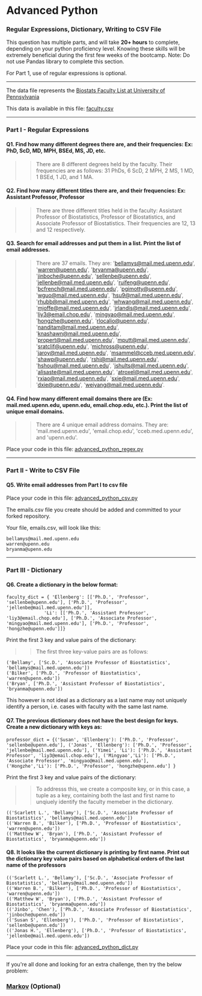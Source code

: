# Advanced Python    

### Regular Expressions, Dictionary, Writing to CSV File  

This question has multiple parts, and will take **20+ hours** to complete, depending on your python proficiency level.  Knowing these skills will be extremely beneficial during the first few weeks of the bootcamp.  Note:  Do not use Pandas library to complete this section.  

For Part 1, use of regular expressions is optional.  

---

The data file represents the [Biostats Faculty List at University of Pennsylvania](http://www.med.upenn.edu/cceb/biostat/faculty.shtml)

This data is available in this file:  [faculty.csv](python/faculty.csv)

--- 

### Part I - Regular Expressions  


#### Q1. Find how many different degrees there are, and their frequencies: Ex:  PhD, ScD, MD, MPH, BSEd, MS, JD, etc.

>> There are 8 different degrees held by the faculty. Their frequencies are as follows: 31 PhDs, 6 ScD, 2 MPH, 2 MS, 1 MD, 1 BSEd, 1 JD, and 1 MA.


#### Q2. Find how many different titles there are, and their frequencies:  Ex:  Assistant Professor, Professor

>> There are three different titles held in the faculty: Assistant Professor of Biostatistics, Professor of Biostatistics, and Associate Professor of Biostatistics.  Their frequencies are 12, 13 and 12 respectively.


#### Q3. Search for email addresses and put them in a list.  Print the list of email addresses.

>> There are 37 emails. They are:  'bellamys@mail.med.upenn.edu', 'warren@upenn.edu', 'bryanma@upenn.edu', 'jinboche@upenn.edu', 'sellenbe@upenn.edu', 'jellenbe@mail.med.upenn.edu', 'ruifeng@upenn.edu', 'bcfrench@mail.med.upenn.edu', 'pgimotty@upenn.edu', 'wguo@mail.med.upenn.edu', 'hsu9@mail.med.upenn.edu', 'rhubb@mail.med.upenn.edu', 'whwang@mail.med.upenn.edu', 'mjoffe@mail.med.upenn.edu', 'jrlandis@mail.med.upenn.edu', 'liy3@email.chop.edu', 'mingyao@mail.med.upenn.edu', 'hongzhe@upenn.edu', 'rlocalio@upenn.edu', 'nanditam@mail.med.upenn.edu', 'knashawn@mail.med.upenn.edu', 'propert@mail.med.upenn.edu', 'mputt@mail.med.upenn.edu', 'sratclif@upenn.edu', 'michross@upenn.edu', 'jaroy@mail.med.upenn.edu', 'msammel@cceb.med.upenn.edu', 'shawp@upenn.edu', 'rshi@mail.med.upenn.edu', 'hshou@mail.med.upenn.edu', 'jshults@mail.med.upenn.edu', 'alisaste@mail.med.upenn.edu', 'atroxel@mail.med.upenn.edu', 'rxiao@mail.med.upenn.edu', 'sxie@mail.med.upenn.edu', 'dxie@upenn.edu', 'weiyang@mail.med.upenn.edu'.


#### Q4. Find how many different email domains there are (Ex:  mail.med.upenn.edu, upenn.edu, email.chop.edu, etc.).  Print the list of unique email domains.

>> There are 4 unique email address domains. They are: 'mail.med.upenn.edu', 'email.chop.edu', 'cceb.med.upenn.edu', and 'upenn.edu'.

Place your code in this file: [advanced_python_regex.py](python/advanced_python_regex.py)

---

### Part II - Write to CSV File

#### Q5.  Write email addresses from Part I to csv file

Place your code in this file: [advanced_python_csv.py](python/advanced_python_csv.py)

The emails.csv file you create should be added and committed to your forked repository.

Your file, emails.csv, will look like this:
```
bellamys@mail.med.upenn.edu
warren@upenn.edu
bryanma@upenn.edu
```

---

### Part III - Dictionary

#### Q6.  Create a dictionary in the below format:
```
faculty_dict = { 'Ellenberg': [['Ph.D.', 'Professor', 'sellenbe@upenn.edu'], ['Ph.D.', 'Professor', 'jellenbe@mail.med.upenn.edu']],
              'Li': [['Ph.D.', 'Assistant Professor', 'liy3@email.chop.edu'], ['Ph.D.', 'Associate Professor', 'mingyao@mail.med.upenn.edu'], ['Ph.D.', 'Professor', 'hongzhe@upenn.edu']]}
```
Print the first 3 key and value pairs of the dictionary:

>> The first three key-value pairs are as follows: 
```
('Bellamy', ['Sc.D.', 'Associate Professor of Biostatistics', 'bellamys@mail.med.upenn.edu'])
('Bilker', ['Ph.D.', 'Professor of Biostatistics', 'warren@upenn.edu'])
('Bryan', ['Ph.D.', 'Assistant Professor of Biostatistics', 'bryanma@upenn.edu'])
```
This however is not ideal as a dictionary as a last name may not uniquely identify a person, i.e. cases with faculty with the same last name.

#### Q7.  The previous dictionary does not have the best design for keys.  Create a new dictionary with keys as:

```
professor_dict = {('Susan', 'Ellenberg'): ['Ph.D.', 'Professor', 'sellenbe@upenn.edu'], ('Jonas', 'Ellenberg'): ['Ph.D.', 'Professor', 'jellenbe@mail.med.upenn.edu'], ('Yimei', 'Li'): ['Ph.D.', 'Assistant Professor', 'liy3@email.chop.edu'], ('Mingyao','Li'): ['Ph.D.', 'Associate Professor', 'mingyao@mail.med.upenn.edu'], ('Hongzhe','Li'): ['Ph.D.', 'Professor', 'hongzhe@upenn.edu'] }
```

Print the first 3 key and value pairs of the dictionary:

>> To addresss this, we create a composite key, or in this case, a tuple as a key, containing both the last and first name to unqiuely identify the faculty memeber in the dictionary.  
```
(('Scarlett L.', 'Bellamy'), ['Sc.D.', 'Associate Professor of Biostatistics', 'bellamys@mail.med.upenn.edu'])
(('Warren B.', 'Bilker'), ['Ph.D.', 'Professor of Biostatistics', 'warren@upenn.edu'])
(('Matthew W', 'Bryan'), ['Ph.D.', 'Assistant Professor of Biostatistics', 'bryanma@upenn.edu'])
```

#### Q8.  It looks like the current dictionary is printing by first name.  Print out the dictionary key value pairs based on alphabetical orders of the last name of the professors

```
(('Scarlett L.', 'Bellamy'), ['Sc.D.', 'Associate Professor of Biostatistics', 'bellamys@mail.med.upenn.edu'])
(('Warren B.', 'Bilker'), ['Ph.D.', 'Professor of Biostatistics', 'warren@upenn.edu'])
(('Matthew W', 'Bryan'), ['Ph.D.', 'Assistant Professor of Biostatistics', 'bryanma@upenn.edu'])
(('Jinbo', 'Chen'), ['Ph.D.', 'Associate Professor of Biostatistics', 'jinboche@upenn.edu'])
(('Susan S', 'Ellenberg'), ['Ph.D.', 'Professor of Biostatistics', 'sellenbe@upenn.edu'])
(('Jonas H.', 'Ellenberg'), ['Ph.D.', 'Professor of Biostatistics', 'jellenbe@mail.med.upenn.edu'])
```
Place your code in this file: [advanced_python_dict.py](python/advanced_python_dict.py)

--- 

If you're all done and looking for an extra challenge, then try the below problem:  

### [Markov](python/markov.py) (Optional)

